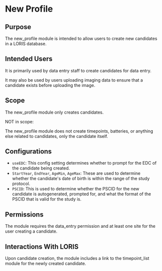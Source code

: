 # New Profile

## Purpose

The new_profile module is intended to allow users to create new
candidates in a LORIS database.

## Intended Users

It is primarily used by data entry staff to create candidates for
data entry.

It may also be used by users uploading imaging data to ensure that
a candidate exists before uploading the image.

## Scope

The new_profile module only creates candidates.

NOT in scope:

The new_profile module does not create timepoints, batteries, or
anything else related to candidates, only the candidate itself.

## Configurations

- `useEDC`: This config setting determines whether to prompt for
  the EDC of the candidate being created.
- `StartYear`, `EndYear`, `AgeMin`, `AgeMax`: These are used to
  determine whether the candidate's date of birth is within the
  range of the study protocol.
- `PSCID`: This is used to determine whether the PSCID for the new
  candidate is autogenerated, prompted for, and what the format of
  the PSCID that is valid for the study is.

## Permissions

The module requires the data_entry permission and at least one site
for the user creating a candidate.

## Interactions With LORIS

Upon candidate creation, the module includes a link to the
timepoint_list module for the newly created candidate.
